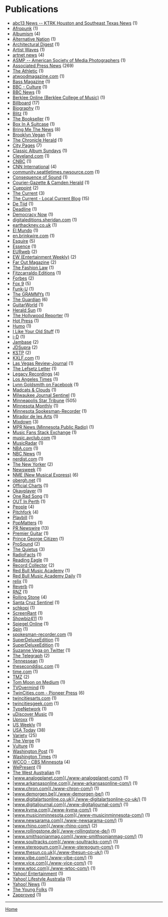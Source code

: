 # Publications

  * [abc13 News -- KTRK  Houston and Southeast Texas News](./abc13-news-ktrk-houston-and-southeast-texas-news/) (1)
  * [Afropunk](./afropunk/) (1)
  * [Albumism](./albumism/) (4)
  * [Alternative Nation](./alternative-nation/) (1)
  * [Architectural Digest](./architectural-digest/) (1)
  * [Artist Waves](./artist-waves/) (1)
  * [artnet news](./artnet-news/) (4)
  * [ASMP -- American Society of Media Photographers](./asmp-american-society-of-media-photographers/) (1)
  * [Associated Press News](./associated-press-news/) (269)
  * [The Athletic](./the-athletic/) (1)
  * [atwoodmagazine.com](./atwoodmagazine-com/) (1)
  * [Bass Magazine](./bass-magazine/) (1)
  * [BBC - Culture](./bbc-culture/) (1)
  * [BBC News](./bbc-news/) (1)
  * [Berklee Online (Berklee College of Music)](./berklee-online-berklee-college-of-music/) (1)
  * [Billboard](./billboard/) (17)
  * [Biography](./biography/) (1)
  * [Blitz](./blitz/) (1)
  * [The Bookseller](./the-bookseller/) (1)
  * [Box In A Suitcase](./box-in-a-suitcase/) (1)
  * [Bring Me The News](./bring-me-the-news/) (8)
  * [Brooklyn Vegan](./brooklyn-vegan/) (1)
  * [The Chronicle Herald](./the-chronicle-herald/) (1)
  * [City Pages](./city-pages/) (7)
  * [Classic Album Sundays](./classic-album-sundays/) (1)
  * [Cleveland.com](./cleveland-com/) (1)
  * [CNBC](./cnbc/) (1)
  * [CNN International](./cnn-international/) (4)
  * [community.seattletimes.nwsource.com](./community-seattletimes-nwsource-com/) (1)
  * [Consequence of Sound](./consequence-of-sound/) (1)
  * [Courier-Gazette & Camden Herald](./courier-gazette-camden-herald/) (1)
  * [Cuepoint](./cuepoint/) (2)
  * [The Current](./the-current/) (3)
  * [The Current - Local Current Blog](./the-current-local-current-blog/) (15)
  * [De Tijd](./de-tijd/) (1)
  * [Deadline](./deadline/) (1)
  * [Democracy Now](./democracy-now/) (1)
  * [digitaleditions.sheridan.com](./digitaleditions-sheridan-com/) (1)
  * [earthackney.co.uk](./earthackney-co-uk/) (1)
  * [El Mundo](./el-mundo/) (1)
  * [en.brinkwire.com](./en-brinkwire-com/) (1)
  * [Esquire](./esquire/) (5)
  * [Essence](./essence/) (1)
  * [EURweb](./eurweb/) (2)
  * [EW (Entertainment Weekly)](./ew-entertainment-weekly/) (2)
  * [Far Out Magazine](./far-out-magazine/) (2)
  * [The Fashion Law](./the-fashion-law/) (1)
  * [Fitzcarraldo Editions](./fitzcarraldo-editions/) (1)
  * [Forbes](./forbes/) (2)
  * [Fox 9](./fox-9/) (5)
  * [Funk-U](./funk-u/) (1)
  * [The GRAMMYs](./the-grammys/) (1)
  * [The Guardian](./the-guardian/) (6)
  * [GuitarWorld](./guitarworld/) (1)
  * [Herald Sun](./herald-sun/) (1)
  * [The Hollywood Reporter](./the-hollywood-reporter/) (1)
  * [Hot Press](./hot-press/) (1)
  * [Humo](./humo/) (1)
  * [I Like Your Old Stuff](./i-like-your-old-stuff/) (1)
  * [i-D](./i-d/) (1)
  * [Jambase](./jambase/) (2)
  * [JDSupra](./jdsupra/) (2)
  * [KSTP](./kstp/) (2)
  * [KXLF.com](./kxlf-com/) (1)
  * [Las Vegas Review-Journal](./las-vegas-review-journal/) (1)
  * [The Lefsetz Letter](./the-lefsetz-letter/) (1)
  * [Legacy Recordings](./legacy-recordings/) (4)
  * [Los Angeles Times](./los-angeles-times/) (1)
  * [Lynn Goldsmith on Facebook](./lynn-goldsmith-on-facebook/) (1)
  * [Madcats & Clouds](./madcats-clouds/) (1)
  * [Milwaukee Journal Sentinel](./milwaukee-journal-sentinel/) (1)
  * [Minneapolis Star Tribune](./minneapolis-star-tribune/) (505)
  * [Minnesota Monthly](./minnesota-monthly/) (1)
  * [Minnesota Spokesman-Recorder](./minnesota-spokesman-recorder/) (1)
  * [Mirador de les Arts](./mirador-de-les-arts/) (1)
  * [Mixdown](./mixdown/) (3)
  * [MPR News (Minnesota Public Radio)](./mpr-news-minnesota-public-radio/) (1)
  * [Music Fans Stack Exchange](./music-fans-stack-exchange/) (1)
  * [music.avclub.com](./music-avclub-com/) (1)
  * [MusicRadar](./musicradar/) (1)
  * [NBA.com](./nba-com/) (1)
  * [NBC News](./nbc-news/) (1)
  * [nerdist.com](./nerdist-com/) (1)
  * [The New Yorker](./the-new-yorker/) (2)
  * [Newsweek](./newsweek/) (1)
  * [NME (New Musical Express)](./nme-new-musical-express/) (6)
  * [obergh.net](./obergh-net/) (1)
  * [Official Charts](./official-charts/) (1)
  * [Okayplayer](./okayplayer/) (1)
  * [One Rad Song](./one-rad-song/) (1)
  * [OUT In Perth](./out-in-perth/) (1)
  * [People](./people/) (4)
  * [Pitchfork](./pitchfork/) (4)
  * [Playbill](./playbill/) (1)
  * [PopMatters](./popmatters/) (1)
  * [PR Newswire](./pr-newswire/) (13)
  * [Premier Guitar](./premier-guitar/) (1)
  * [Prince George Citizen](./prince-george-citizen/) (1)
  * [ProSound](./prosound/) (2)
  * [The Quietus](./the-quietus/) (3)
  * [RadioFacts](./radiofacts/) (1)
  * [Reading Eagle](./reading-eagle/) (1)
  * [Record Collector](./record-collector/) (2)
  * [Red Bull Music Academy](./red-bull-music-academy/) (1)
  * [Red Bull Music Academy Daily](./red-bull-music-academy-daily/) (1)
  * [relix](./relix/) (1)
  * [Reverb](./reverb/) (1)
  * [RNZ](./rnz/) (1)
  * [Rolling Stone](./rolling-stone/) (4)
  * [Santa Cruz Sentinel](./santa-cruz-sentinel/) (1)
  * [schkopi](./schkopi/) (1)
  * [ScreenRant](./screenrant/) (1)
  * [Showbiz411](./showbiz411/) (1)
  * [Spiegel Online](./spiegel-online/) (1)
  * [Spin](./spin/) (1)
  * [spokesman-recorder.com](./spokesman-recorder-com/) (1)
  * [SuperDeluxeEdition](./superdeluxeedition/) (1)
  * [SuperDeluxeEdition](./superdeluxeedition/) (1)
  * [Suzanne Vega on Twitter](./suzanne-vega-on-twitter/) (1)
  * [The Telegraph](./the-telegraph/) (2)
  * [Tennessean](./tennessean/) (1)
  * [theseconddisc.com](./theseconddisc-com/) (1)
  * [time.com](./time-com/) (1)
  * [TMZ](./tmz/) (2)
  * [Tom Moon on Medium](./tom-moon-on-medium/) (1)
  * [TVOvermind](./tvovermind/) (1)
  * [TwinCities.com - Pioneer Press](./twincities-com-pioneer-press/) (6)
  * [twincitiesarts.com](./twincitiesarts-com/) (1)
  * [twincitiesgeek.com](./twincitiesgeek-com/) (1)
  * [TypeNetwork](./typenetwork/) (1)
  * [uDiscover Music](./udiscover-music/) (1)
  * [Uproxx](./uproxx/) (1)
  * [US Weekly](./us-weekly/) (1)
  * [USA Today](./usa-today/) (38)
  * [Variety](./variety/) (25)
  * [The Verge](./the-verge/) (1)
  * [Vulture](./vulture/) (1)
  * [Washington Post](./washington-post/) (1)
  * [Washington Times](./washington-times/) (1)
  * [WCCO - CBS Minnesota](./wcco-cbs-minnesota/) (4)
  * [WePresent](./wepresent/) (1)
  * [The West Australian](./the-west-australian/) (1)
  * [www.analogplanet.com](./www-analogplanet-com/) (1)
  * [www.arkansasonline.com](./www-arkansasonline-com/) (1)
  * [www.chron.com](./www-chron-com/) (1)
  * [www.demorgen.be](./www-demorgen-be/) (1)
  * [www.digitalartsonline.co.uk](./www-digitalartsonline-co-uk/) (1)
  * [www.digitaljournal.com](./www-digitaljournal-com/) (1)
  * [www.kyma.com](./www-kyma-com/) (1)
  * [www.musicinminnesota.com](./www-musicinminnesota-com/) (1)
  * [www.newsarama.com](./www-newsarama-com/) (1)
  * [www.rhino.com](./www-rhino-com/) (2)
  * [www.rollingstone.de](./www-rollingstone-de/) (1)
  * [www.smithsonianmag.com](./www-smithsonianmag-com/) (1)
  * [www.soultracks.com](./www-soultracks-com/) (1)
  * [www.stereogum.com](./www-stereogum-com/) (1)
  * [www.thesun.co.uk](./www-thesun-co-uk/) (1)
  * [www.vibe.com](./www-vibe-com/) (1)
  * [www.vice.com](./www-vice-com/) (1)
  * [www.wtoc.com](./www-wtoc-com/) (1)
  * [Yahoo! Entertainment](./yahoo-entertainment/) (1)
  * [Yahoo! Lifestyle Australia](./yahoo-lifestyle-australia/) (1)
  * [Yahoo! News](./yahoo-news/) (1)
  * [The Young Folks](./the-young-folks/) (1)
  * [Zapproved](./zapproved/) (1)

----

[Home](../)
